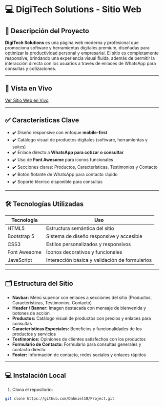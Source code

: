 # 💻 DigiTech Solutions - Sitio Web

## 🚀 Descripción del Proyecto
**DigiTech Solutions** es una página web moderna y profesional que promociona software y herramientas digitales premium, diseñadas para optimizar la productividad personal y empresarial. El sitio es completamente responsive, brindando una experiencia visual fluida, además de permitir la interacción directa con los usuarios a través de enlaces de WhatsApp para consultas y cotizaciones.

---

## 🔗 Vista en Vivo

[Ver Sitio Web en Vivo](https://dahniel10.github.io/Project/)

---

## ✅ Características Clave

- ✔️ Diseño responsive con enfoque **mobile-first**
- ✔️ Catálogo visual de productos digitales (software, herramientas y suites)
- ✔️ Enlace directo a **WhatsApp para cotizar o consultar**
- ✔️ Uso de **Font Awesome** para íconos funcionales
- ✔️ Secciones claras: Productos, Características, Testimonios y Contacto
- ✔️ Botón flotante de WhatsApp para contacto rápido
- ✔️ Soporte técnico disponible para consultas

---

## 🛠️ Tecnologías Utilizadas

| Tecnología     | Uso                                     |
|----------------|----------------------------------------|
| HTML5          | Estructura semántica del sitio         |
| Bootstrap 5    | Sistema de diseño responsive y accesible|
| CSS3           | Estilos personalizados y responsivos   |
| Font Awesome   | Íconos decorativos y funcionales       |
| JavaScript     | Interacción básica y validación de formularios |

---

## 🗂️ Estructura del Sitio

- **Navbar:** Menú superior con enlaces a secciones del sitio (Productos, Características, Testimonios, Contacto)
- **Header / Banner:** Imagen destacada con mensaje de bienvenida y botones de acción
- **Productos:** Catálogo visual de productos con precios y enlaces para consultas
- **Características Especiales:** Beneficios y funcionalidades de los productos y servicios
- **Testimonios:** Opiniones de clientes satisfechos con los productos
- **Formulario de Contacto:** Formulario para consultas generales y contacto directo
- **Footer:** Información de contacto, redes sociales y enlaces rápidos

---

## 💻 Instalación Local

1. Clona el repositorio:

```bash
git clone https://github.com/Dahniel10/Project.git
